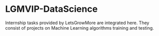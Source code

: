 # LGMVIP-DataScience
Internship tasks provided by LetsGrowMore are integrated here. They consist of projects on Machine Learning algorithms training and testing. 
